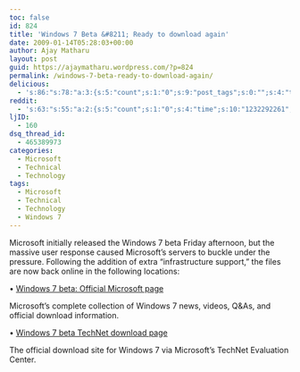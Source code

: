 ```yaml
---
toc: false
id: 824
title: 'Windows 7 Beta &#8211; Ready to download again'
date: 2009-01-14T05:28:03+00:00
author: Ajay Matharu
layout: post
guid: https://ajaymatharu.wordpress.com/?p=824
permalink: /windows-7-beta-ready-to-download-again/
delicious:
  - 's:86:"s:78:"a:3:{s:5:"count";s:1:"0";s:9:"post_tags";s:0:"";s:4:"time";s:10:"1232292261";}";";'
reddit:
  - 's:63:"s:55:"a:2:{s:5:"count";s:1:"0";s:4:"time";s:10:"1232292261";}";";'
ljID:
  - 160
dsq_thread_id:
  - 465389973
categories:
  - Microsoft
  - Technical
  - Technology
tags:
  - Microsoft
  - Technical
  - Technology
  - Windows 7
---
```

Microsoft initially released the Windows 7 beta Friday afternoon, but the massive user response caused Microsoft&#8217;s servers to buckle under the pressure. Following the addition of extra &#8220;infrastructure support,&#8221; the files are now back online in the following locations:

• <a href="https://www.microsoft.com/windows/windows-7/" target="_blank">Windows 7 beta: Official Microsoft page</a>

Microsoft&#8217;s complete collection of Windows 7 news, videos, Q&As, and official download information.

• <a href="https://technet.microsoft.com/en-us/evalcenter/dd353205.aspx" target="_blank">Windows 7 beta TechNet download page</a>

The official download site for Windows 7 via Microsoft&#8217;s TechNet Evaluation Center.
